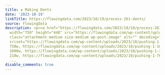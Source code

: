 ```yaml
---
title: ✚ Making Dents
date: '2023-10-19'
linkTitle: https://flowingdata.com/2023/10/19/process-261-dents/
source: FlowingData
description: <p><a href="https://flowingdata.com/2023/10/19/process-261-dents/"><img
  width="750" height="448" src="https://flowingdata.com/wp-content/uploads/2023/10/pushing-1-750x448.png"
  class="attachment-medium size-medium wp-post-image" alt="" decoding="async" fetchpriority="high"
  srcset="https://flowingdata.com/wp-content/uploads/2023/10/pushing-1-750x448.png
  750w, https://flowingdata.com/wp-content/uploads/2023/10/pushing-1-1090x651.png
  1090w, https://flowingdata.com/wp-content/uploads/2023/10/pushing-1-210x125.png
  210w, https://flowingdata.com/wp-content/uploads/2023/10/pushing-1-768x459.png 768w,
  ...
disable_comments: true
---
```

<p><a href="https://flowingdata.com/2023/10/19/process-261-dents/"><img width="750" height="448" src="https://flowingdata.com/wp-content/uploads/2023/10/pushing-1-750x448.png" class="attachment-medium size-medium wp-post-image" alt="" decoding="async" fetchpriority="high" srcset="https://flowingdata.com/wp-content/uploads/2023/10/pushing-1-750x448.png 750w, https://flowingdata.com/wp-content/uploads/2023/10/pushing-1-1090x651.png 1090w, https://flowingdata.com/wp-content/uploads/2023/10/pushing-1-210x125.png 210w, https://flowingdata.com/wp-content/uploads/2023/10/pushing-1-768x459.png 768w, ...